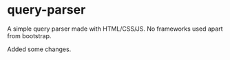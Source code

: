 # query-parser

A simple query parser made with HTML/CSS/JS. No frameworks used apart from bootstrap. 

Added some changes. 

